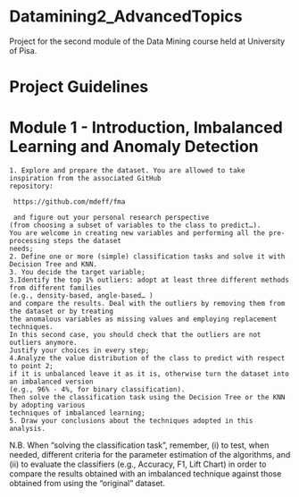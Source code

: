 # Datamining2_AdvancedTopics
Project for the second module of the Data Mining course held at University of Pisa.

# Project Guidelines
# Module 1 - Introduction, Imbalanced Learning and Anomaly Detection
    1. Explore and prepare the dataset. You are allowed to take inspiration from the associated GitHub 
    repository:
    
     https://github.com/mdeff/fma
     
     and figure out your personal research perspective   
    (from choosing a subset of variables to the class to predict…). 
    You are welcome in creating new variables and performing all the pre-processing steps the dataset 
    needs;
    2. Define one or more (simple) classification tasks and solve it with Decision Tree and KNN. 
    3. You decide the target variable;
    3.Identify the top 1% outliers: adopt at least three different methods from different families 
    (e.g., density-based, angle-based… ) 
    and compare the results. Deal with the outliers by removing them from the dataset or by treating 
    the anomalous variables as missing values and employing replacement techniques.
    In this second case, you should check that the outliers are not outliers anymore. 
    Justify your choices in every step;
    4.Analyze the value distribution of the class to predict with respect to point 2; 
    if it is unbalanced leave it as it is, otherwise turn the dataset into an imbalanced version 
    (e.g., 96% - 4%, for binary classification). 
    Then solve the classification task using the Decision Tree or the KNN by adopting various 
    techniques of imbalanced learning;
    5. Draw your conclusions about the techniques adopted in this analysis.
    
N.B. When “solving the classification task”, remember, (i) to test, when needed, different criteria
for the parameter estimation of the algorithms, and (ii) to evaluate the classifiers 
(e.g., Accuracy, F1, Lift Chart) in order to compare the results obtained with an imbalanced technique 
against those obtained from using the “original” dataset.

